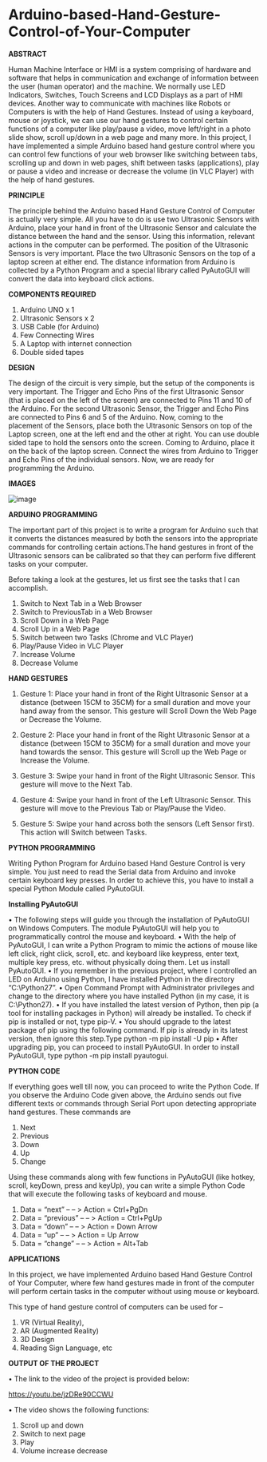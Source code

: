 # Arduino-based-Hand-Gesture-Control-of-Your-Computer

**ABSTRACT**

Human Machine Interface or HMI is a system comprising of hardware and software that helps in communication and exchange of information between the user (human operator) and the 
machine. We normally use LED Indicators, Switches, Touch Screens and LCD Displays as a part of HMI devices. Another way to communicate with machines like Robots or Computers is with the help of Hand Gestures. Instead of using a keyboard, mouse or joystick, we can use our hand gestures to control certain functions of a computer like play/pause a video, move left/right in a photo slide show, scroll up/down in a web page and many more. In this project, I have implemented a simple Arduino based hand gesture control where you 
can control few functions of your web browser like switching between tabs, scrolling up and down in web pages, shift between tasks (applications), play or pause a video and increase or decrease the volume (in VLC Player) with the help of hand gestures.

**PRINCIPLE**

The principle behind the Arduino based Hand Gesture Control of Computer is actually very simple. All you have to do is use two Ultrasonic Sensors with Arduino, place your hand in front of the Ultrasonic Sensor and calculate the distance between the hand and the sensor. Using this information, relevant actions in the computer can be performed. The position of the Ultrasonic Sensors is very important. Place the two Ultrasonic Sensors on the top of a laptop screen at either end. The distance information from Arduino is collected by a Python Program and a special library called PyAutoGUI will convert the data into keyboard click actions.

**COMPONENTS REQUIRED**

1. Arduino UNO x 1 
2. Ultrasonic Sensors x 2 
3. USB Cable (for Arduino)
4. Few Connecting Wires 
5. A Laptop with internet connection
6. Double sided tapes
 
**DESIGN**

The design of the circuit is very simple, but the setup of the components is very important. The Trigger and Echo Pins of the first Ultrasonic Sensor (that is placed on the 
left of the screen) are connected to Pins 11 and 10 of the Arduino. For the second Ultrasonic Sensor, the Trigger and Echo Pins are connected to Pins 6 and 5 of the Arduino.
Now, coming to the placement of the Sensors, place both the Ultrasonic Sensors on top of the Laptop screen, one at the left end and the other at right. You can use double sided tape to hold the sensors onto the screen. Coming to Arduino, place it on the back of the laptop screen. Connect the wires from Arduino to Trigger and Echo Pins of the individual sensors. Now, we are ready for programming the Arduino. 

**IMAGES**

![image](https://user-images.githubusercontent.com/87383888/125502918-2a1edf1f-d9c4-4727-a68c-8e34055dc31f.png)

**ARDUINO PROGRAMMING**

The important part of this project is to write a program for Arduino such that it converts the distances measured by both the sensors into the appropriate 
commands for controlling certain actions.The hand gestures in front of the Ultrasonic sensors can be calibrated so that they can perform five different tasks on your computer. 

Before taking a look at the gestures, let us first see the tasks that I can accomplish.

1. Switch to Next Tab in a Web Browser
2. Switch to PreviousTab in a Web Browser
3. Scroll Down in a Web Page
4. Scroll Up in a Web Page
5. Switch between two Tasks (Chrome and VLC Player)
6. Play/Pause Video in VLC Player
7. Increase Volume
8. Decrease Volume

**HAND GESTURES**

1. Gesture 1: Place your hand in front of the Right Ultrasonic Sensor at a distance (between 15CM to 35CM) for a small duration and move your hand away from the sensor. This gesture will Scroll Down the Web Page or Decrease the Volume.

2. Gesture 2: Place your hand in front of the Right Ultrasonic Sensor at a distance (between 15CM to 35CM) for a small duration and move your hand towards the sensor. This gesture will Scroll up the Web Page or Increase the Volume.

3. Gesture 3: Swipe your hand in front of the Right Ultrasonic Sensor. This gesture will move to the Next Tab.

4. Gesture 4: Swipe your hand in front of the Left Ultrasonic Sensor. This gesture will move to the Previous Tab or Play/Pause the Video.

5. Gesture 5: Swipe your hand across both the sensors (Left Sensor first). This action will Switch 
between Tasks.

**PYTHON PROGRAMMING**

Writing Python Program for Arduino based Hand Gesture Control is very simple. You just need to read the Serial data from Arduino and invoke certain keyboard key presses. In order to achieve this, you have to install a special Python Module called PyAutoGUI.

**Installing PyAutoGUI**

• The following steps will guide you through the installation of PyAutoGUI on Windows Computers. The module PyAutoGUI will help you to programmatically control the mouse and keyboard.
• With the help of PyAutoGUI, I can write a Python Program to mimic the actions of mouse like left click, right click, scroll, etc. and keyboard like keypress, enter text, multiple key press, etc. without physically doing them. Let us install PyAutoGUI.
• If you remember in the previous project, where I controlled an LED on Arduino using Python, I have installed Python in the directory “C:\Python27”. 
• Open Command Prompt with Administrator privileges and change to the directory where you have installed Python (in my case, it is C:\Python27). 
• If you have installed the latest version of Python, then pip (a tool for installing packages in Python) will already be installed. To check if pip is installed or not, type   pip-V.
• You should upgrade to the latest package of pip using the following command. If pip is already in its latest version, then ignore this step.Type python -m pip install -U pip
• After upgrading pip, you can proceed to install PyAutoGUI. In order to install PyAutoGUI, type python -m pip install pyautogui.

**PYTHON CODE**

If everything goes well till now, you can proceed to write the Python Code. If you observe the Arduino Code given above, the Arduino sends out five different texts or commands through Serial Port upon detecting appropriate hand gestures. These commands are
1. Next
2. Previous
3. Down
4. Up
5. Change

Using these commands along with few functions in PyAutoGUI (like hotkey, scroll, keyDown, press and keyUp), you can write a simple Python Code that will execute the following tasks of keyboard and mouse.
1. Data = “next” – – > Action = Ctrl+PgDn
2. Data = “previous” – – > Action = Ctrl+PgUp
3. Data = “down” – – > Action = Down Arrow
4. Data = “up” – – > Action = Up Arrow
5. Data = “change” – – > Action = Alt+Tab

**APPLICATIONS**

In this project, we have implemented Arduino based Hand Gesture Control of Your Computer, where few hand gestures made in front of the computer will perform certain tasks in the computer without using mouse or keyboard. 

This type of hand gesture control of computers can be used for –
1. VR (Virtual Reality),
2. AR (Augmented Reality)
3. 3D Design
4. Reading Sign Language, etc

**OUTPUT OF THE PROJECT**

• The link to the video of the project is provided below:

https://youtu.be/jzDRe90CCWU

• The video shows the following functions:
1. Scroll up and down
2. Switch to next page 
3. Play 
4. Volume increase decrease

